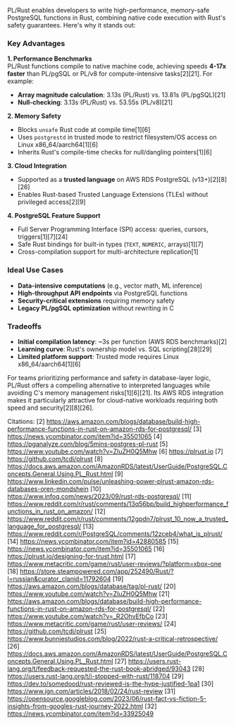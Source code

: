 PL/Rust enables developers to write high-performance, memory-safe PostgreSQL functions in Rust, combining native code execution with Rust's safety guarantees. Here's why it stands out:

### Key Advantages
**1. Performance Benchmarks**  
PL/Rust functions compile to native machine code, achieving speeds **4-17x faster** than PL/pgSQL or PL/v8 for compute-intensive tasks[2][21]. For example:
- **Array magnitude calculation**: 3.13s (PL/Rust) vs. 13.81s (PL/pgSQL)[21]
- **Null-checking**: 3.13s (PL/Rust) vs. 53.55s (PL/v8)[21]

**2. Memory Safety**  
- Blocks `unsafe` Rust code at compile time[1][6]
- Uses `postgrestd` in trusted mode to restrict filesystem/OS access on Linux x86_64/aarch64[1][6]
- Inherits Rust's compile-time checks for null/dangling pointers[1][6]

**3. Cloud Integration**  
- Supported as a **trusted language** on AWS RDS PostgreSQL (v13+)[2][8][26]
- Enables Rust-based Trusted Language Extensions (TLEs) without privileged access[2][9]

**4. PostgreSQL Feature Support**  
- Full Server Programming Interface (SPI) access: queries, cursors, triggers[1][7][24]
- Safe Rust bindings for built-in types (`TEXT`, `NUMERIC`, arrays)[1][7]
- Cross-compilation support for multi-architecture replication[1]

### Ideal Use Cases
- **Data-intensive computations** (e.g., vector math, ML inference)
- **High-throughput API endpoints** via PostgreSQL functions
- **Security-critical extensions** requiring memory safety
- **Legacy PL/pgSQL optimization** without rewriting in C

### Tradeoffs
- **Initial compilation latency**: ~3s per function (AWS RDS benchmarks)[2]
- **Learning curve**: Rust's ownership model vs. SQL scripting[28][29]
- **Limited platform support**: Trusted mode requires Linux x86_64/aarch64[1][6]

For teams prioritizing performance and safety in database-layer logic, PL/Rust offers a compelling alternative to interpreted languages while avoiding C's memory management risks[1][6][21]. Its AWS RDS integration makes it particularly attractive for cloud-native workloads requiring both speed and security[2][8][26].

Citations:
[2] https://aws.amazon.com/blogs/database/build-high-performance-functions-in-rust-on-amazon-rds-for-postgresql/
[3] https://news.ycombinator.com/item?id=35501065
[4] https://pganalyze.com/blog/5mins-postgres-pl-rust
[5] https://www.youtube.com/watch?v=ZluZH0Q5Mhw
[6] https://plrust.io
[7] https://github.com/tcdi/plrust
[8] https://docs.aws.amazon.com/AmazonRDS/latest/UserGuide/PostgreSQL.Concepts.General.Using.PL_Rust.html
[9] https://www.linkedin.com/pulse/unleashing-power-plrust-amazon-rds-databases-oren-mondshein
[10] https://www.infoq.com/news/2023/09/rust-rds-postgresql/
[11] https://www.reddit.com/r/rust/comments/13q56bp/build_highperformance_functions_in_rust_on_amazon/
[12] https://www.reddit.com/r/rust/comments/12gpdn7/plrust_10_now_a_trusted_language_for_postgresql/
[13] https://www.reddit.com/r/PostgreSQL/comments/12zceb4/what_is_plrust/
[14] https://news.ycombinator.com/item?id=42880585
[15] https://news.ycombinator.com/item?id=35501065
[16] https://plrust.io/designing-for-trust.html
[17] https://www.metacritic.com/game/rust/user-reviews/?platform=xbox-one
[18] https://store.steampowered.com/app/252490/Rust/?l=russian&curator_clanid=11792604
[19] https://aws.amazon.com/blogs/database/tag/pl-rust/
[20] https://www.youtube.com/watch?v=ZluZH0Q5Mhw
[21] https://aws.amazon.com/blogs/database/build-high-performance-functions-in-rust-on-amazon-rds-for-postgresql/
[22] https://www.youtube.com/watch?v=_R2OhvEfbCo
[23] https://www.metacritic.com/game/rust/user-reviews/
[24] https://github.com/tcdi/plrust
[25] https://www.bunniestudios.com/blog/2022/rust-a-critical-retrospective/
[26] https://docs.aws.amazon.com/AmazonRDS/latest/UserGuide/PostgreSQL.Concepts.General.Using.PL_Rust.html
[27] https://users.rust-lang.org/t/feedback-requested-the-rust-book-abridged/93043
[28] https://users.rust-lang.org/t/i-stopped-with-rust/118704
[29] https://dev.to/somedood/rust-reviewed-is-the-hype-justified-1pa1
[30] https://www.ign.com/articles/2018/02/24/rust-review
[31] https://opensource.googleblog.com/2023/06/rust-fact-vs-fiction-5-insights-from-googles-rust-journey-2022.html
[32] https://news.ycombinator.com/item?id=33925049
